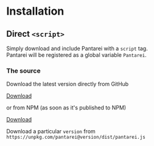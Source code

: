 # Installation

## Direct `<script>` 

Simply download and include Pantarei with a `script` tag.  
Pantarei will be registered as a global variable `Pantarei`.

### The source

Download the latest version directly from GitHub 

[Download](https://pantareijs.github.io/pantarei/dist/pantarei.js)

or from NPM (as soon as it's published to NPM)

[Download](https://unpkg.com/pantarei/dist/pantarei.js)

Download a particular `version` from `https://unpkg.com/pantarei@version/dist/pantarei.js`